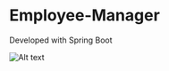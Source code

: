 # Employee-Manager
Developed with Spring Boot

![Alt text](https://www.armadilloamarillo.com/wp-content/uploads/spring-boot-ok.png)

